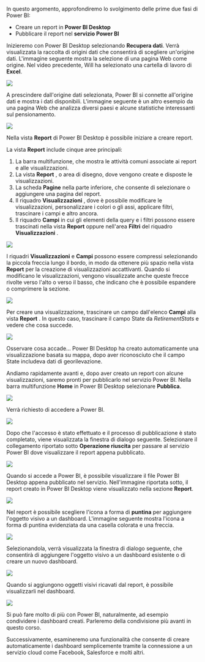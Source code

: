 In questo argomento, approfondiremo lo svolgimento delle prime due fasi di Power BI:

* Creare un report in **Power BI Desktop**
* Pubblicare il report nel **servizio Power BI**

Inizieremo con Power BI Desktop selezionando **Recupera dati**. Verrà visualizzata la raccolta di origini dati che consentirà di scegliere un'origine dati. L'immagine seguente mostra la selezione di una pagina Web come origine. Nel video precedente, Will ha selezionato una cartella di lavoro di **Excel**.

![](media/0-2-get-started-power-bi-desktop/c0a2_1.png)

A prescindere dall'origine dati selezionata, Power BI si connette all'origine dati e mostra i dati disponibili. L'immagine seguente è un altro esempio da una pagina Web che analizza diversi paesi e alcune statistiche interessanti sul pensionamento.

![](media/0-2-get-started-power-bi-desktop/c0a2_2.png)

Nella vista **Report** di Power BI Desktop è possibile iniziare a creare report.

La vista **Report** include cinque aree principali:

1. La barra multifunzione, che mostra le attività comuni associate ai report e alle visualizzazioni.
2. La vista **Report** , o area di disegno, dove vengono create e disposte le visualizzazioni.
3. La scheda **Pagine** nella parte inferiore, che consente di selezionare o aggiungere una pagina del report.
4. Il riquadro **Visualizzazioni** , dove è possibile modificare le visualizzazioni, personalizzare i colori o gli assi, applicare filtri, trascinare i campi e altro ancora.
5. Il riquadro **Campi** in cui gli elementi della query e i filtri possono essere trascinati nella vista **Report** oppure nell'area **Filtri** del riquadro **Visualizzazioni** .

![](media/0-2-get-started-power-bi-desktop/c0a2_3.png)

I riquadri **Visualizzazioni** e **Campi** possono essere compressi selezionando la piccola freccia lungo il bordo, in modo da ottenere più spazio nella vista **Report** per la creazione di visualizzazioni accattivanti. Quando si modificano le visualizzazioni, vengono visualizzate anche queste frecce rivolte verso l'alto o verso il basso, che indicano che è possibile espandere o comprimere la sezione.

![](media/0-2-get-started-power-bi-desktop/c0a2_4.png)

Per creare una visualizzazione, trascinare un campo dall'elenco **Campi** alla vista **Report** . In questo caso, trascinare il campo State da *RetirementStats* e vedere che cosa succede.

![](media/0-2-get-started-power-bi-desktop/c0a2_5.png)

Osservare cosa accade... Power BI Desktop ha creato automaticamente una visualizzazione basata su mappa, dopo aver riconosciuto che il campo State includeva dati di georilevazione.

Andiamo rapidamente avanti e, dopo aver creato un report con alcune visualizzazioni, saremo pronti per pubblicarlo nel servizio Power BI. Nella barra multifunzione **Home** in Power BI Desktop selezionare **Pubblica**.

![](media/0-2-get-started-power-bi-desktop/c0a2_6.png)

Verrà richiesto di accedere a Power BI.

![](media/0-2-get-started-power-bi-desktop/c0a2_7.png)

Dopo che l'accesso è stato effettuato e il processo di pubblicazione è stato completato, viene visualizzata la finestra di dialogo seguente. Selezionare il collegamento riportato sotto **Operazione riuscita** per passare al servizio Power BI dove visualizzare il report appena pubblicato.

![](media/0-2-get-started-power-bi-desktop/c0a2_8.png)

Quando si accede a Power BI, è possibile visualizzare il file Power BI Desktop appena pubblicato nel servizio. Nell'immagine riportata sotto, il report creato in Power BI Desktop viene visualizzato nella sezione **Report**.

![](media/0-2-get-started-power-bi-desktop/c0a2_9.png)

Nel report è possibile scegliere l'icona a forma di **puntina** per aggiungere l'oggetto visivo a un dashboard. L'immagine seguente mostra l'icona a forma di puntina evidenziata da una casella colorata e una freccia.

![](media/0-2-get-started-power-bi-desktop/c0a2_10.png)

Selezionandola, verrà visualizzata la finestra di dialogo seguente, che consentirà di aggiungere l'oggetto visivo a un dashboard esistente o di creare un nuovo dashboard.

![](media/0-2-get-started-power-bi-desktop/c0a2_11.png)

Quando si aggiungono oggetti visivi ricavati dal report, è possibile visualizzarli nel dashboard.

![](media/0-2-get-started-power-bi-desktop/c0a2_12.png)

Si può fare molto di più con Power BI, naturalmente, ad esempio condividere i dashboard creati. Parleremo della condivisione più avanti in questo corso.

Successivamente, esamineremo una funzionalità che consente di creare automaticamente i dashboard semplicemente tramite la connessione a un servizio cloud come Facebook, Salesforce e molti altri.

